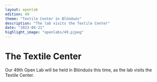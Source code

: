 ```yaml
---
layout: openlab
edition: 49
theme: "Textile Center in Blönduós"
description: "The lab visits the Textile Center"
date: "2023-04-21"
highlight_image: "openlabs/49.pjpeg"
---
```


<script>
    import CaptionedImage from "../../components/Images/CaptionedImage.svelte"
</script>

<CaptionedImage
    src="openlabs/49.jpeg"
    alt="Textile with various patterns and drafts, a person looking behind it"
    caption="Sophie Skach having fun in Blönduós"/>

# The Textile Center

Our 49th Open Lab will be held in Blönduós this time, as the lab visits the Textile Center. 
